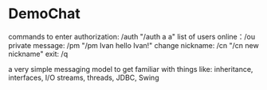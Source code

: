 # DemoChat
commands to enter
authorization: /auth        "/auth a a"
list of users online：/ou
private message: /pm        "/pm Ivan hello Ivan!"
change nickname: /cn        "/cn new nickname"
exit: /q

a very simple messaging model to get familiar with things like:
inheritance, interfaces, I/O streams,
threads, JDBC, Swing
